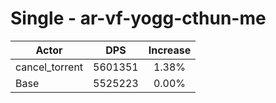 # Single - ar-vf-yogg-cthun-me
| Actor | DPS | Increase |
|---|:---:|:---:|
|cancel_torrent|5601351|1.38%|
|Base|5525223|0.00%|
